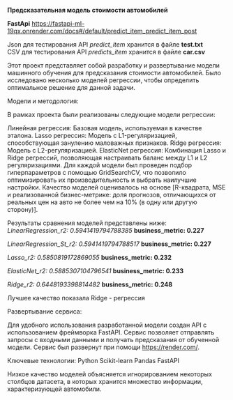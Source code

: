 **Предсказательная модель стоимости автомобилей**

**FastApi** https://fastapi-ml-19qx.onrender.com/docs#/default/predict_item_predict_item_post

Json для тестирования API *predict_item* хранится в файле **test.txt**\
CSV для тестирования API *predicts_item* хранится в файле **car.csv**

Этот проект представляет собой разработку и развертывание модели машинного обучения для предсказания стоимости автомобилей.
Было исследовано несколько моделей регрессии, чтобы определить оптимальное решение для данной задачи.

Модели и методология:

В рамках проекта были реализованы следующие модели регрессии:

Линейная регрессия: Базовая модель, используемая в качестве эталона.
Lasso регрессия: Модель с L1-регуляризацией, способствующая занулению маловажных признаков.
Ridge регрессия: Модель с L2-регуляризацией.
ElasticNet регрессия: Комбинация Lasso и Ridge регрессий, позволяющая настраивать баланс между L1 и L2 регуляризациями.
Для каждой модели был проведен подбор гиперпараметров с помощью GridSearchCV, что позволило оптимизировать их производительность и выбрать наилучшие настройки. 
Качество моделей оценивалось на основе [R-квадрата, MSE и реализованной бизнес-метрике: доля прогнозов, отличающихся от реальных цен на авто не более чем на 10% (в одну или другую сторону)]. 

Результаты сравнения моделей представлены ниже:
*LinearRegression_r2: 0.5941419794788385*
**business_metric: 0.227** 

*LinearRegression_St_r2: 0.5941419794788517*
**business_metric: 0.227**

*Lasso_r2: 0.5850819172869055*
**business_metric: 0.232**

*ElasticNet_r2: 0.5885307104796541*
**business_metric: 0.233**

*Ridge_r2: 0.6448193398814482*
**business_metric: 0.248**

Лучшее качество показала Ridge - регрессия

Развертывание сервиса:

Для удобного использования разработанной модели создан API с использованием фреймворка FastAPI. Сервис позволяет отправлять запросы с входными данными и получать предсказания от обученной модели. 
Сервис был развернут при помощи https://render.com/.

Ключевые технологии:
Python
Scikit-learn
Pandas
FastAPI

Низкое качество моделей объясняется игнорированием некоторых столбцов датасета, в которых хранится множество информации, характеризующей автомобили.
